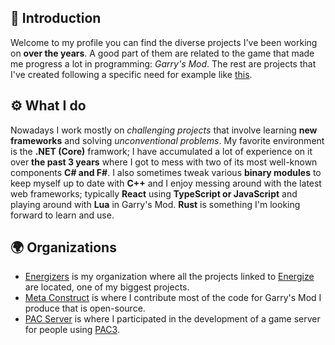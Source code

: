 ## 🚀 Introduction
Welcome to my profile you can find the diverse projects I've been working on **over the years**. A good part of them are related to the game that made me progress a lot in programming: *Garry's Mod*. The rest are projects that I've created following a specific need for example like [this](https://github.com/Earu/Octovisor).

## ⚙️ What I do 
Nowadays I work mostly on *challenging projects* that involve learning **new frameworks** and solving *unconventional problems*. My favorite environment is the **.NET (Core)** framwork; I have accumulated a lot of experience on it over **the past 3 years** where I got to mess with two of its most well-known components **C# and F#**. I also sometimes tweak various **binary modules** to keep myself up to date with **C++** and I enjoy messing around with the latest web frameworks; typically **React** using **TypeScript or JavaScript** and playing around with **Lua** in Garry's Mod. **Rust** is something I'm looking forward to learn and use.

## 🌍 Organizations
- [Energizers](https://github.com/Energizers) is my organization where all the projects linked to [Energize](https://github.com/Energizers/Energize) are located, one of my biggest projects.
- [Meta Construct](https://github.com/Metastruct) is where I contribute most of the code for Garry's Mod I produce that is open-source.
- [PAC Server](https://github.com/PAC3-Server) is where I participated in the development of a game server for people using [PAC3](https://github.com/CapsAdmin/pac3).
